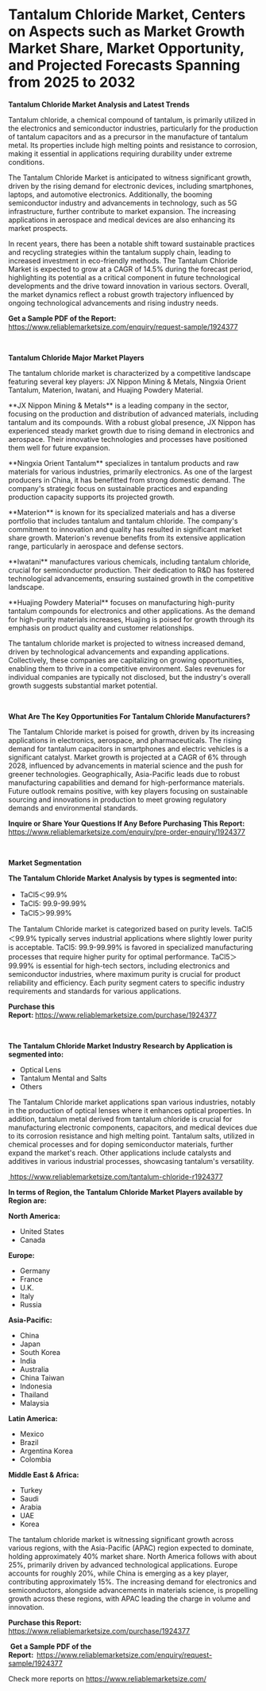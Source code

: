 <p><h1>Tantalum Chloride Market, Centers on Aspects such as Market Growth Market Share, Market Opportunity, and Projected Forecasts Spanning from 2025 to 2032</h1></p><p><strong>Tantalum Chloride Market Analysis and Latest Trends</strong></p>
<p><p>Tantalum chloride, a chemical compound of tantalum, is primarily utilized in the electronics and semiconductor industries, particularly for the production of tantalum capacitors and as a precursor in the manufacture of tantalum metal. Its properties include high melting points and resistance to corrosion, making it essential in applications requiring durability under extreme conditions. </p><p>The Tantalum Chloride Market is anticipated to witness significant growth, driven by the rising demand for electronic devices, including smartphones, laptops, and automotive electronics. Additionally, the booming semiconductor industry and advancements in technology, such as 5G infrastructure, further contribute to market expansion. The increasing applications in aerospace and medical devices are also enhancing its market prospects.</p><p>In recent years, there has been a notable shift toward sustainable practices and recycling strategies within the tantalum supply chain, leading to increased investment in eco-friendly methods. The Tantalum Chloride Market is expected to grow at a CAGR of 14.5% during the forecast period, highlighting its potential as a critical component in future technological developments and the drive toward innovation in various sectors. Overall, the market dynamics reflect a robust growth trajectory influenced by ongoing technological advancements and rising industry needs.</p></p>
<p><strong>Get a Sample PDF of the Report:&nbsp;</strong> <a href="https://www.reliablemarketsize.com/enquiry/request-sample/1924377?utm_campaign=2111&utm_medium=2&utm_source=Github&utm_content=ia&utm_term=30012025&utm_id=tantalum-chloride">https://www.reliablemarketsize.com/enquiry/request-sample/1924377</a></p>
<p>&nbsp;</p>
<p><strong>Tantalum Chloride Major Market Players</strong></p>
<p><p>The tantalum chloride market is characterized by a competitive landscape featuring several key players: JX Nippon Mining & Metals, Ningxia Orient Tantalum, Materion, Iwatani, and Huajing Powdery Material.</p><p>**JX Nippon Mining & Metals** is a leading company in the sector, focusing on the production and distribution of advanced materials, including tantalum and its compounds. With a robust global presence, JX Nippon has experienced steady market growth due to rising demand in electronics and aerospace. Their innovative technologies and processes have positioned them well for future expansion.</p><p>**Ningxia Orient Tantalum** specializes in tantalum products and raw materials for various industries, primarily electronics. As one of the largest producers in China, it has benefitted from strong domestic demand. The company's strategic focus on sustainable practices and expanding production capacity supports its projected growth.</p><p>**Materion** is known for its specialized materials and has a diverse portfolio that includes tantalum and tantalum chloride. The company's commitment to innovation and quality has resulted in significant market share growth. Materion's revenue benefits from its extensive application range, particularly in aerospace and defense sectors.</p><p>**Iwatani** manufactures various chemicals, including tantalum chloride, crucial for semiconductor production. Their dedication to R&D has fostered technological advancements, ensuring sustained growth in the competitive landscape.</p><p>**Huajing Powdery Material** focuses on manufacturing high-purity tantalum compounds for electronics and other applications. As the demand for high-purity materials increases, Huajing is poised for growth through its emphasis on product quality and customer relationships.</p><p>The tantalum chloride market is projected to witness increased demand, driven by technological advancements and expanding applications. Collectively, these companies are capitalizing on growing opportunities, enabling them to thrive in a competitive environment. Sales revenues for individual companies are typically not disclosed, but the industry's overall growth suggests substantial market potential.</p></p>
<p>&nbsp;</p>
<p><strong>What Are The Key Opportunities For Tantalum Chloride Manufacturers?</strong></p>
<p><p>The Tantalum Chloride market is poised for growth, driven by its increasing applications in electronics, aerospace, and pharmaceuticals. The rising demand for tantalum capacitors in smartphones and electric vehicles is a significant catalyst. Market growth is projected at a CAGR of 6% through 2028, influenced by advancements in material science and the push for greener technologies. Geographically, Asia-Pacific leads due to robust manufacturing capabilities and demand for high-performance materials. Future outlook remains positive, with key players focusing on sustainable sourcing and innovations in production to meet growing regulatory demands and environmental standards.</p></p>
<p><strong>Inquire or Share Your Questions If Any Before Purchasing This Report:</strong> <a href="https://www.reliablemarketsize.com/enquiry/pre-order-enquiry/1924377?utm_campaign=2111&utm_medium=2&utm_source=Github&utm_content=ia&utm_term=30012025&utm_id=tantalum-chloride">https://www.reliablemarketsize.com/enquiry/pre-order-enquiry/1924377</a></p>
<p>&nbsp;</p>
<p><strong>Market Segmentation</strong></p>
<p><strong>The Tantalum Chloride Market Analysis by types is segmented into:</strong></p>
<p><ul><li>TaCl5＜99.9%</li><li>TaCl5: 99.9-99.99%</li><li>TaCl5＞99.99%</li></ul></p>
<p><p>The Tantalum Chloride market is categorized based on purity levels. TaCl5＜99.9% typically serves industrial applications where slightly lower purity is acceptable. TaCl5: 99.9-99.99% is favored in specialized manufacturing processes that require higher purity for optimal performance. TaCl5＞99.99% is essential for high-tech sectors, including electronics and semiconductor industries, where maximum purity is crucial for product reliability and efficiency. Each purity segment caters to specific industry requirements and standards for various applications.</p></p>
<p><strong>Purchase this Report:&nbsp;</strong><a href="https://www.reliablemarketsize.com/purchase/1924377?utm_campaign=2111&utm_medium=2&utm_source=Github&utm_content=ia&utm_term=30012025&utm_id=tantalum-chloride">https://www.reliablemarketsize.com/purchase/1924377</a></p>
<p>&nbsp;</p>
<p><strong>The Tantalum Chloride Market Industry Research by Application is segmented into:</strong></p>
<p><ul><li>Optical Lens</li><li>Tantalum Mental and Salts</li><li>Others</li></ul></p>
<p><p>The Tantalum Chloride market applications span various industries, notably in the production of optical lenses where it enhances optical properties. In addition, tantalum metal derived from tantalum chloride is crucial for manufacturing electronic components, capacitors, and medical devices due to its corrosion resistance and high melting point. Tantalum salts, utilized in chemical processes and for doping semiconductor materials, further expand the market's reach. Other applications include catalysts and additives in various industrial processes, showcasing tantalum's versatility.</p></p>
<p><a href="https://www.reliablemarketsize.com/tantalum-chloride-r1924377?utm_campaign=2111&utm_medium=2&utm_source=Github&utm_content=ia&utm_term=30012025&utm_id=tantalum-chloride">&nbsp;https://www.reliablemarketsize.com/tantalum-chloride-r1924377</a></p>
<p><strong>In terms of Region, the Tantalum Chloride Market Players available by Region are:</strong></p>
<p>
    <p> <strong> North America: </strong>
        <ul>
            <li>United States</li>
            <li>Canada</li>
        </ul>
        </p> 
    <p> <strong> Europe: </strong>
        <ul>
            <li>Germany</li>
            <li>France</li>
            <li>U.K.</li>
            <li>Italy</li>
            <li>Russia</li>
        </ul>
        </p> 
    <p> <strong> Asia-Pacific: </strong>
        <ul>
            <li>China</li>
            <li>Japan</li>
            <li>South Korea</li>
            <li>India</li>
            <li>Australia</li>
            <li>China Taiwan</li>
            <li>Indonesia</li>
            <li>Thailand</li>
            <li>Malaysia</li>
        </ul>
        </p> 
    <p> <strong> Latin America: </strong>
        <ul>
            <li>Mexico</li>
            <li>Brazil</li>
            <li>Argentina Korea</li>
            <li>Colombia</li>
        </ul>
        </p> 
    <p> <strong> Middle East & Africa: </strong>
        <ul>
            <li>Turkey</li>
            <li>Saudi</li>
            <li>Arabia</li>
            <li>UAE</li>
            <li>Korea</li>
        </ul>
    </p>
    </p>
<p><p>The tantalum chloride market is witnessing significant growth across various regions, with the Asia-Pacific (APAC) region expected to dominate, holding approximately 40% market share. North America follows with about 25%, primarily driven by advanced technological applications. Europe accounts for roughly 20%, while China is emerging as a key player, contributing approximately 15%. The increasing demand for electronics and semiconductors, alongside advancements in materials science, is propelling growth across these regions, with APAC leading the charge in volume and innovation.</p></p>
<p><strong>Purchase this Report: </strong><a href="https://www.reliablemarketsize.com/purchase/1924377?utm_campaign=2111&utm_medium=2&utm_source=Github&utm_content=ia&utm_term=30012025&utm_id=tantalum-chloride">https://www.reliablemarketsize.com/purchase/1924377</a></p>
<p>&nbsp;<strong>Get a Sample PDF of the Report:&nbsp;&nbsp;</strong><a href="https://www.reliablemarketsize.com/enquiry/request-sample/1924377?utm_campaign=2111&utm_medium=2&utm_source=Github&utm_content=ia&utm_term=30012025&utm_id=tantalum-chloride">https://www.reliablemarketsize.com/enquiry/request-sample/1924377</a></p>
<p><strong></strong></p>
<p>Check more reports on <a href="https://www.reliablemarketsize.com/?utm_campaign=2111&utm_medium=2&utm_source=Github&utm_content=ia&utm_term=30012025&utm_id=tantalum-chloride">https://www.reliablemarketsize.com/</a></p>